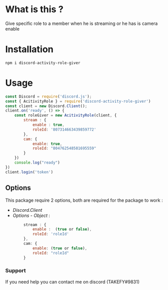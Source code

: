 # What is this ?

Give specific role to a member when he is streaming or he has is camera enable

# Installation

`npm i discord-activity-role-giver`

# Usage

```js
const Discord = require('discord.js');
const { AcitivityRole } = require('discord-activity-role-giver')
const client = new Discord.Client();
client.on('ready', () => {
    const roleGiver = new AcitivityRole(client, {
        stream : {
            enable : true,
            roleId: '807314663439859772'
        },
        cam: {
            enable: true,
            roleId: "804762548581695559"
        }
    })
    console.log("ready")
})
client.login('token')
```

## Options

This package require 2 options, both are required for the package to work :

* *Discord.Client*
* *Options* - _Object_  : 
```js 
        stream : {
            enable :  (true or false),
            roleId: 'roleId'
        },
        cam: {
            enable: (true or false),
            roleId: "roleId"
        }
```

### Support

If you need help you can contact me on discord (TAKEFY#9831)
